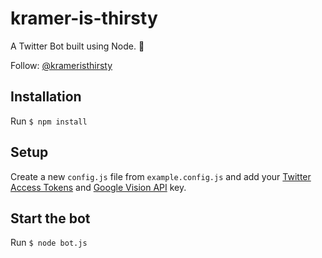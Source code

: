 # kramer-is-thirsty

A Twitter Bot built using Node. 🥨

Follow: [@krameristhirsty](https://twitter.com/krameristhirsty)

## Installation

Run `$ npm install`

## Setup

Create a new `config.js` file from `example.config.js` and add your [Twitter Access Tokens](https://developer.twitter.com/en/docs/basics/authentication/guides/access-tokens.html) and [Google Vision API](https://cloud.google.com/vision/) key.

## Start the bot

Run `$ node bot.js`
